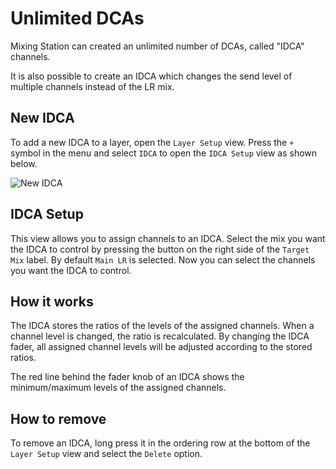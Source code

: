 # Unlimited DCAs
Mixing Station can created an unlimited number of DCAs, called "IDCA" channels.

It is also possible to create an IDCA which changes the send level of multiple channels instead of the LR mix.


## New IDCA
To add a new IDCA to a layer, open the `Layer Setup` view.
Press the `+` symbol in the menu and select `IDCA` to open the `IDCA Setup` view as shown below.

![New IDCA](gif/new-idca.gif)

## IDCA Setup
This view allows you to assign channels to an IDCA.
Select the mix you want the IDCA to control by pressing the button on the right side of 
the `Target Mix` label. By default `Main LR` is selected.
Now you can select the channels you want the IDCA to control.

## How it works
The IDCA stores the ratios of the levels of the assigned channels.
When a channel level is changed, the ratio is recalculated.
By changing the IDCA fader, all assigned channel levels will be adjusted according to the stored ratios.

The red line behind the fader knob of an IDCA shows the minimum/maximum levels of the assigned channels.

## How to remove
To remove an IDCA, long press it in the ordering row at the
bottom of the `Layer Setup` view and select the `Delete` option.
